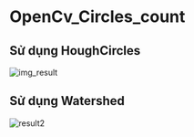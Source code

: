 # OpenCv_Circles_count

## Sử dụng HoughCircles

![img_result](https://user-images.githubusercontent.com/77164495/161393895-8ed700a8-c1d7-42f5-8edf-8a904eab836a.jpg)

## Sử dụng Watershed

![result2](https://user-images.githubusercontent.com/77164495/161393927-199b0a6f-eaaa-4a02-a68f-84e670ad4426.png)
